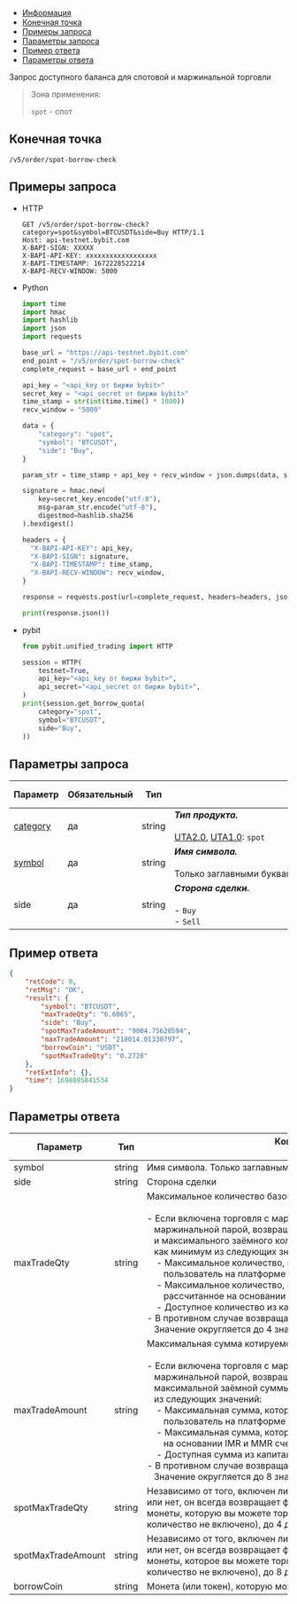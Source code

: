 - [Информация](#информация)
- [Конечная точка](#конечная-точка)
- [Примеры запроса](#примеры-запроса)
- [Параметры запроса](#параметры-запроса)
- [Пример ответа](#пример-ответа)
- [Параметры ответа](#параметры-ответа)

<a id="информация"></a>

Запрос доступного баланса для спотовой и маржинальной торговли

>Зона применения:  
>
>`spot` - спот  

## Конечная точка

`/v5/order/spot-borrow-check`

<a id="примеры-запроса"></a>

## Примеры запроса

- HTTP

  ```http
  GET /v5/order/spot-borrow-check?category=spot&symbol=BTCUSDT&side=Buy HTTP/1.1
  Host: api-testnet.bybit.com
  X-BAPI-SIGN: XXXXX
  X-BAPI-API-KEY: xxxxxxxxxxxxxxxxxx
  X-BAPI-TIMESTAMP: 1672228522214
  X-BAPI-RECV-WINDOW: 5000
  ```

- Python

  ```python
  import time
  import hmac
  import hashlib
  import json
  import requests

  base_url = "https://api-testnet.bybit.com"
  end_point = "/v5/order/spot-borrow-check"
  complete_request = base_url + end_point

  api_key = "<api_key от биржи bybit>"
  secret_key = "<api_secret от биржи bybit>"
  time_stamp = str(int(time.time() * 1000))
  recv_window = "5000"

  data = {
      "category": "spot",
      "symbol": "BTCUSDT",
      "side": "Buy",
  }

  param_str = time_stamp + api_key + recv_window + json.dumps(data, separators=(',', ':'))
  
  signature = hmac.new(
      key=secret_key.encode("utf-8"),
      msg=param_str.encode("utf-8"),
      digestmod=hashlib.sha256
  ).hexdigest()
  
  headers = {
    "X-BAPI-API-KEY": api_key,
    "X-BAPI-SIGN": signature,
    "X-BAPI-TIMESTAMP": time_stamp,
    "X-BAPI-RECV-WINDOW": recv_window,
  }

  response = requests.post(url=complete_request, headers=headers, json=data, timeout=10)

  print(response.json())
  ```

- pybit

  ```python
  from pybit.unified_trading import HTTP

  session = HTTP(
      testnet=True,
      api_key="<api_key от биржи bybit>",
      api_secret="<api_secret от биржи bybit>",
  )
  print(session.get_borrow_quota(
      category="spot",
      symbol="BTCUSDT",
      side="Buy",
  ))
  ```

<a id="параметры-запроса"></a>

## Параметры запроса

|Параметр  	                  |Обязательный	 |Тип  	  |Комментарии &nbsp;&nbsp;&nbsp;&nbsp;&nbsp;&nbsp;&nbsp;&nbsp;&nbsp;&nbsp;&nbsp;&nbsp;&nbsp;&nbsp;&nbsp;&nbsp;&nbsp;&nbsp;&nbsp;&nbsp;&nbsp;&nbsp;&nbsp;&nbsp;&nbsp;&nbsp;&nbsp;&nbsp;&nbsp;&nbsp;&nbsp;&nbsp;&nbsp;&nbsp;&nbsp;&nbsp;&nbsp;&nbsp;&nbsp;&nbsp;&nbsp;&nbsp;&nbsp;&nbsp;&nbsp;&nbsp;&nbsp;&nbsp;&nbsp;&nbsp;&nbsp;&nbsp;&nbsp;&nbsp;&nbsp;&nbsp;&nbsp;&nbsp;&nbsp;&nbsp;&nbsp;&nbsp;&nbsp;&nbsp;&nbsp;&nbsp;&nbsp;&nbsp;&nbsp;&nbsp;&nbsp;&nbsp;&nbsp;&nbsp;&nbsp;&nbsp;&nbsp;&nbsp;&nbsp;&nbsp;&nbsp;&nbsp;&nbsp;&nbsp;&nbsp;&nbsp;&nbsp;&nbsp;&nbsp;&nbsp;&nbsp;&nbsp;&nbsp;&nbsp;&nbsp;&nbsp;&nbsp;&nbsp;&nbsp;&nbsp;&nbsp;&nbsp;&nbsp;&nbsp;&nbsp;&nbsp;&nbsp;&nbsp;&nbsp;&nbsp;&nbsp;&nbsp;&nbsp;&nbsp;&nbsp;&nbsp;&nbsp;&nbsp;&nbsp;&nbsp;&nbsp;&nbsp;&nbsp;&nbsp;&nbsp;&nbsp;&nbsp;&nbsp;&nbsp;&nbsp;&nbsp;&nbsp;&nbsp;&nbsp;               |По умолчанию|
|-----------------------------|------------|----------|---------------------------|------------|
|[category](<../19.Определения значений в запросах и ответах.md#category>)	|да           |string    |***Тип продукта.***<br><br>[UTA2.0](<../13.Различные режимы аккаунтов.md#единый-торговый-аккаунт-2.0>), [UTA1.0](<../13.Различные режимы аккаунтов.md#единый-торговый-аккаунт-1.0>): `spot` |-   |
|[symbol](<../19.Определения значений в запросах и ответах.md#symbol>)	    |да            |string    |***Имя символа.***<br><br>Только заглавными буквами |-   |
|side  	                  |да	 |string   	  |***Сторона сделки.***<br><br>- `Buy`<br>- `Sell`                       |-   |

## Пример ответа

```json
{
    "retCode": 0,
    "retMsg": "OK",
    "result": {
        "symbol": "BTCUSDT",
        "maxTradeQty": "6.6065",
        "side": "Buy",
        "spotMaxTradeAmount": "9004.75628594",
        "maxTradeAmount": "218014.01330797",
        "borrowCoin": "USDT",
        "spotMaxTradeQty": "0.2728"
    },
    "retExtInfo": {},
    "time": 1698895841534
}
```

<a id="параметры-ответа"></a>

## Параметры ответа

|Параметр  	                	 |Тип  	  |Комментарии &nbsp;&nbsp;&nbsp;&nbsp;&nbsp;&nbsp;&nbsp;&nbsp;&nbsp;&nbsp;&nbsp;&nbsp;&nbsp;&nbsp;&nbsp;&nbsp;&nbsp;&nbsp;&nbsp;&nbsp;&nbsp;&nbsp;&nbsp;&nbsp;&nbsp;&nbsp;&nbsp;&nbsp;&nbsp;&nbsp;&nbsp;&nbsp;&nbsp;&nbsp;&nbsp;&nbsp;&nbsp;&nbsp;&nbsp;&nbsp;&nbsp;&nbsp;&nbsp;&nbsp;&nbsp;&nbsp;&nbsp;&nbsp;&nbsp;&nbsp;&nbsp;&nbsp;&nbsp;&nbsp;&nbsp;&nbsp;&nbsp;&nbsp;&nbsp;&nbsp;&nbsp;&nbsp;&nbsp;&nbsp;&nbsp;&nbsp;&nbsp;&nbsp;&nbsp;&nbsp;&nbsp;&nbsp;&nbsp;&nbsp;&nbsp;&nbsp;&nbsp;&nbsp;&nbsp;&nbsp;&nbsp;&nbsp;&nbsp;&nbsp;&nbsp;&nbsp;&nbsp;&nbsp;&nbsp;&nbsp;&nbsp;&nbsp;&nbsp;&nbsp;&nbsp;&nbsp;&nbsp;&nbsp;&nbsp;&nbsp;&nbsp;&nbsp;&nbsp;&nbsp;&nbsp;&nbsp;&nbsp;&nbsp;&nbsp;&nbsp;&nbsp;&nbsp;&nbsp;&nbsp;&nbsp;&nbsp;&nbsp;&nbsp;&nbsp;&nbsp;&nbsp;&nbsp;&nbsp;&nbsp;&nbsp;&nbsp;&nbsp;&nbsp;&nbsp;&nbsp;&nbsp;&nbsp;&nbsp;&nbsp;|
|-----------------------------|------------|----------|
|symbol   |string      |Имя символа. Только заглавными буквами                                              |
|side   |string      |Сторона сделки                                             |
|maxTradeQty   |string      |Максимальное количество базовой монеты, доступное для торговли.<br><br>- Если включена торговля с маржой на споте и символ является<br>&nbsp;&nbsp;&nbsp;маржинальной парой, возвращается сумма доступного баланса<br>&nbsp;&nbsp;&nbsp;и максимального заёмного количества, которое определяется<br>&nbsp;&nbsp;&nbsp;как минимум из следующих значений:<br>&nbsp;&nbsp;&nbsp;&nbsp;- Максимальное количество, которое может занять один<br>&nbsp;&nbsp;&nbsp;&nbsp;&nbsp;&nbsp;&nbsp;пользователь на платформе<br>&nbsp;&nbsp;&nbsp;&nbsp;- Максимальное количество, которое можно занять,<br>&nbsp;&nbsp;&nbsp;&nbsp;&nbsp;&nbsp;&nbsp;рассчитанное на основании IMR и MMR счета UTA<br>&nbsp;&nbsp;&nbsp;&nbsp;- Доступное количество из капитального пула платформы<br>- В противном случае возвращается фактический доступный баланс.<br>&nbsp;&nbsp;&nbsp;Значение округляется до 4 знаков после запятой.                                             |
|maxTradeAmount   |string      |Максимальная сумма котируемой монеты, доступная для торговли.<br><br>- Если включена торговля с маржой на споте и символ является<br>&nbsp;&nbsp;&nbsp;маржинальной парой, возвращается сумма доступного баланса и<br>&nbsp;&nbsp;&nbsp;максимальной заёмной суммы, которая определяется как минимум<br>&nbsp;&nbsp;&nbsp;из следующих значений:<br>&nbsp;&nbsp;&nbsp;&nbsp;- Максимальная сумма, которую может занять один<br>&nbsp;&nbsp;&nbsp;&nbsp;&nbsp;&nbsp;&nbsp;пользователь на платформе<br>&nbsp;&nbsp;&nbsp;&nbsp;- Максимальная сумма, которую можно занять, рассчитанная<br>&nbsp;&nbsp;&nbsp;&nbsp;&nbsp;&nbsp;&nbsp;на основании IMR и MMR счета UTA<br>&nbsp;&nbsp;&nbsp;&nbsp;- Доступная сумма из капитального пула платформы<br>- В противном случае возвращается фактический доступный баланс.<br>&nbsp;&nbsp;&nbsp;Значение округляется до 8 знаков после запятой.                                             |
|spotMaxTradeQty   |string      |Независимо от того, включен ли ваш переключатель спотовой маржи или нет, он всегда возвращает фактическое количество базовой монеты, которую вы можете торговать или имеете (заимствуемое количество не включено), до 4 десятичных знаков.                                             |
|spotMaxTradeAmount   |string      |Независимо от того, включен ли ваш переключатель спотовой маржи или нет, он всегда возвращает фактическое количество котирующей монеты, которое вы можете торговать или имеете (заимствуемое количество не включено), до 8 десятичных знаков.                                             |
|borrowCoin   |string      |Монета (или токен), которую можно взять в займы                                             |
